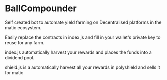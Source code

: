 # BallCompounder
Self created bot to automate yield farming on Decentralised platforms in the matic ecosystem.

Easily replace the contracts in index js and fill in your wallet's private key to reuse for any farm.

index.js automatically harvest your rewards and places the funds into a dividend pool.

shield.js is a automatically harvest all your rewards in polyshield and sells it for matic
